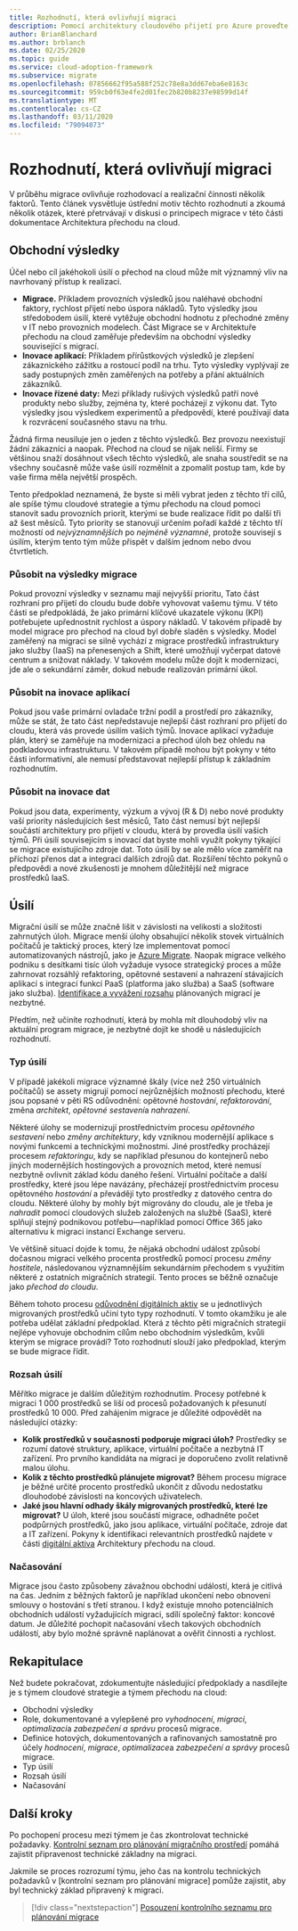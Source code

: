 ```yaml
---
title: Rozhodnutí, která ovlivňují migraci
description: Pomocí architektury cloudového přijetí pro Azure proveďte příslušná rozhodnutí a vyberte aktivity spuštění, které budou podporovat úspěšnou migraci.
author: BrianBlanchard
ms.author: brblanch
ms.date: 02/25/2020
ms.topic: guide
ms.service: cloud-adoption-framework
ms.subservice: migrate
ms.openlocfilehash: 07856662f95a588f252c78e8a3dd67eba6e8163c
ms.sourcegitcommit: 959cb0f63e4fe2d01fec2b820b8237e98599d14f
ms.translationtype: MT
ms.contentlocale: cs-CZ
ms.lasthandoff: 03/11/2020
ms.locfileid: "79094073"
---
```

<!-- cSpell:ignore migrateable -->

# <a name="decisions-that-affect-migration"></a>Rozhodnutí, která ovlivňují migraci

V průběhu migrace ovlivňuje rozhodovací a realizační činnosti několik faktorů. Tento článek vysvětluje ústřední motiv těchto rozhodnutí a zkoumá několik otázek, které přetrvávají v diskusi o principech migrace v této části dokumentace Architektura přechodu na cloud.

## <a name="business-outcomes"></a>Obchodní výsledky

Účel nebo cíl jakéhokoli úsilí o přechod na cloud může mít významný vliv na navrhovaný přístup k realizaci.

- **Migrace.** Příkladem provozních výsledků jsou naléhavé obchodní faktory, rychlost přijetí nebo úspora nákladů. Tyto výsledky jsou středobodem úsilí, které vytěžuje obchodní hodnotu z přechodné změny v IT nebo provozních modelech. Část Migrace se v Architektuře přechodu na cloud zaměřuje především na obchodní výsledky související s migrací.
- **Inovace aplikací:** Příkladem přírůstkových výsledků je zlepšení zákaznického zážitku a rostoucí podíl na trhu. Tyto výsledky vyplývají ze sady postupných změn zaměřených na potřeby a přání aktuálních zákazníků.
- **Inovace řízené daty:** Mezi příklady rušivých výsledků patří nové produkty nebo služby, zejména ty, které pocházejí z výkonu dat. Tyto výsledky jsou výsledkem experimentů a předpovědí, které používají data k rozvrácení současného stavu na trhu.

Žádná firma neusiluje jen o jeden z těchto výsledků. Bez provozu neexistují žádní zákazníci a naopak. Přechod na cloud se nijak neliší. Firmy se většinou snaží dosáhnout všech těchto výsledků, ale snaha soustředit se na všechny současně může vaše úsilí rozmělnit a zpomalit postup tam, kde by vaše firma měla největší prospěch.

Tento předpoklad neznamená, že byste si měli vybrat jeden z těchto tří cílů, ale spíše týmu cloudové strategie a týmu přechodu na cloud pomoci stanovit sadu provozních priorit, kterými se bude realizace řídit po další tři až šest měsíců. Tyto priority se stanovují určením pořadí každé z těchto tří možností od *nejvýznamnějších* po *nejméně významné*, protože souvisejí s úsilím, kterým tento tým může přispět v dalším jednom nebo dvou čtvrtletích.

### <a name="act-on-migration-outcomes"></a>Působit na výsledky migrace

Pokud provozní výsledky v seznamu mají nejvyšší prioritu, Tato část rozhraní pro přijetí do cloudu bude dobře vyhovovat vašemu týmu. V této části se předpokládá, že jako primární klíčové ukazatele výkonu (KPI) potřebujete upřednostnit rychlost a úspory nákladů. V takovém případě by model migrace pro přechod na cloud byl dobře sladěn s výsledky. Model zaměřený na migraci se silně vychází z migrace prostředků infrastruktury jako služby (IaaS) na přenesených a Shift, které umožňují vyčerpat datové centrum a snižovat náklady. V takovém modelu může dojít k modernizaci, jde ale o sekundární záměr, dokud nebude realizován primární úkol.

### <a name="act-on-application-innovations"></a>Působit na inovace aplikací

Pokud jsou vaše primární ovladače tržní podíl a prostředí pro zákazníky, může se stát, že tato část nepředstavuje nejlepší část rozhraní pro přijetí do cloudu, která vás provede úsilím vašich týmů. Inovace aplikací vyžaduje plán, který se zaměřuje na modernizaci a přechod úloh bez ohledu na podkladovou infrastrukturu. V takovém případě mohou být pokyny v této části informativní, ale nemusí představovat nejlepší přístup k základním rozhodnutím.

### <a name="act-on-data-innovations"></a>Působit na inovace dat

Pokud jsou data, experimenty, výzkum a vývoj (R & D) nebo nové produkty vaší priority následujících šest měsíců, Tato část nemusí být nejlepší součástí architektury pro přijetí v cloudu, která by provedla úsilí vašich týmů. Při úsilí souvisejícím s inovací dat byste mohli využít pokyny týkající se migrace existujícího zdroje dat. Toto úsilí by se ale mělo více zaměřit na příchozí přenos dat a integraci dalších zdrojů dat. Rozšíření těchto pokynů o předpovědi a nové zkušenosti je mnohem důležitější než migrace prostředků IaaS.

## <a name="effort"></a>Úsilí

Migrační úsilí se může značně lišit v závislosti na velikosti a složitosti zahrnutých úloh. Migrace menší úlohy obsahující několik stovek virtuálních počítačů je taktický proces, který lze implementovat pomocí automatizovaných nástrojů, jako je [Azure Migrate](https://docs.microsoft.com/azure/migrate/migrate-overview). Naopak migrace velkého podniku s desítkami tisíc úloh vyžaduje vysoce strategický proces a může zahrnovat rozsáhlý refaktoring, opětovné sestavení a nahrazení stávajících aplikací s integrací funkcí PaaS (platforma jako služba) a SaaS (software jako služba). [Identifikace a vyvážení rozsahu](../../../strategy/balance-the-portfolio.md) plánovaných migrací je nezbytné.

Předtím, než učiníte rozhodnutí, která by mohla mít dlouhodobý vliv na aktuální program migrace, je nezbytné dojít ke shodě u následujících rozhodnutí.

### <a name="effort-type"></a>Typ úsilí

V případě jakékoli migrace významné škály (více než 250 virtuálních počítačů) se assety migrují pomocí nejrůznějších možností přechodu, které jsou popsané v pěti RS odůvodnění: opětovné *hostování*, *refaktorování*, změna *architekt*, *opětovné sestavení*a *nahrazení*.

Některé úlohy se modernizují prostřednictvím procesu *opětovného sestavení* nebo *změny architektury*, kdy vzniknou modernější aplikace s novými funkcemi a technickými možnostmi. Jiné prostředky procházejí procesem *refaktoringu*, kdy se například přesunou do kontejnerů nebo jiných modernějších hostingových a provozních metod, které nemusí nezbytně ovlivnit základ kódu daného řešení. Virtuální počítače a další prostředky, které jsou lépe navázány, přecházejí prostřednictvím procesu opětovného *hostování* a převádějí tyto prostředky z datového centra do cloudu. Některé úlohy by mohly být migrovány do cloudu, ale je třeba je *nahradit* pomocí cloudových služeb založených na službě (SaaS), které splňují stejný podnikovou potřebu&mdash;například pomocí Office 365 jako alternativu k migraci instancí Exchange serveru.

Ve většině situací dojde k tomu, že nějaká obchodní událost způsobí dočasnou migraci velkého procenta prostředků pomocí procesu *změny hostitele*, následovanou významnějším sekundárním přechodem s využitím některé z ostatních migračních strategií. Tento proces se běžně označuje jako *přechod do cloudu*.

Během tohoto procesu [odůvodnění digitálních aktiv](../../../digital-estate/calculate.md) se u jednotlivých migrovaných prostředků učiní tyto typy rozhodnutí. V tomto okamžiku je ale potřeba udělat základní předpoklad. Která z těchto pěti migračních strategií nejlépe vyhovuje obchodním cílům nebo obchodním výsledkům, kvůli kterým se migrace provádí? Toto rozhodnutí slouží jako předpoklad, kterým se bude migrace řídit.

### <a name="effort-scale"></a>Rozsah úsilí

Měřítko migrace je dalším důležitým rozhodnutím. Procesy potřebné k migraci 1 000 prostředků se liší od procesů požadovaných k přesunutí prostředků 10 000. Před zahájením migrace je důležité odpovědět na následující otázky:

- **Kolik prostředků v současnosti podporuje migraci úloh?** Prostředky se rozumí datové struktury, aplikace, virtuální počítače a nezbytná IT zařízení. Pro prvního kandidáta na migraci je doporučeno zvolit relativně malou úlohu.
- **Kolik z těchto prostředků plánujete migrovat?** Během procesu migrace je běžné určité procento prostředků ukončit z důvodu nedostatku dlouhodobé závislosti na koncových uživatelech.
- **Jaké jsou hlavní odhady škály migrovaných prostředků, které lze migrovat?** U úloh, které jsou součástí migrace, odhadněte počet podpůrných prostředků, jako jsou aplikace, virtuální počítače, zdroje dat a IT zařízení. Pokyny k identifikaci relevantních prostředků najdete v části [digitální aktiva](../../../digital-estate/index.md) Architektury přechodu na cloud.

### <a name="effort-timing"></a>Načasování

Migrace jsou často způsobeny závažnou obchodní událostí, která je citlivá na čas. Jedním z běžných faktorů je například ukončení nebo obnovení smlouvy o hostování s třetí stranou. I když existuje mnoho potenciálních obchodních událostí vyžadujících migraci, sdílí společný faktor: koncové datum. Je důležité pochopit načasování všech takových obchodních událostí, aby bylo možné správně naplánovat a ověřit činnosti a rychlost.

## <a name="recap"></a>Rekapitulace

Než budete pokračovat, zdokumentujte následující předpoklady a nasdílejte je s týmem cloudové strategie a týmem přechodu na cloud:

- Obchodní výsledky
- Role, dokumentované a vylepšené pro *vyhodnocení*, *migraci*, *optimalizaci*a *zabezpečení a správu* procesů migrace.
- Definice hotových, dokumentovaných a rafinovaných samostatně pro účely *hodnocení*, *migrace*, *optimalizace*a *zabezpečení a správy* procesů migrace.
- Typ úsilí
- Rozsah úsilí
- Načasování

## <a name="next-steps"></a>Další kroky

Po pochopení procesu mezi týmem je čas zkontrolovat technické požadavky. [Kontrolní seznam pro plánování migračního prostředí](./planning-checklist.md) pomáhá zajistit připravenost technické základny na migraci.

Jakmile se proces rozrozumí týmu, jeho čas na kontrolu technických požadavků v [kontrolní seznam pro plánování migrace] pomůže zajistit, aby byl technický základ připravený k migraci.

> [!div class="nextstepaction"]
> [Posouzení kontrolního seznamu pro plánování migrace](./planning-checklist.md)
